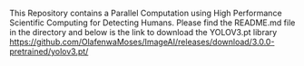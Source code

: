 This Repository contains a Parallel Computation using High Performance Scientific Computing for Detecting Humans.
Please find the README.md file in the directory and below is the link to download the YOLOV3.pt library 
https://github.com/OlafenwaMoses/ImageAI/releases/download/3.0.0-pretrained/yolov3.pt/
